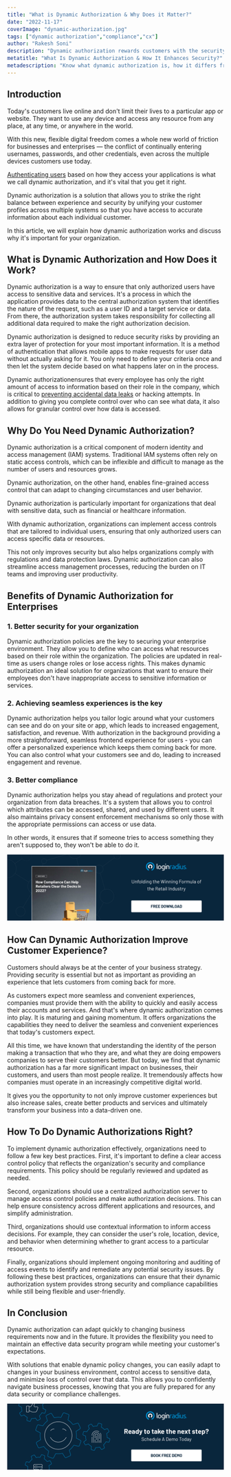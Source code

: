 ```yaml
---
title: "What is Dynamic Authorization & Why Does it Matter?"
date: "2022-11-17"
coverImage: "dynamic-authorization.jpg"
tags: ["dynamic authorization","compliance","cx"]
author: "Rakesh Soni" 
description: "Dynamic authorization rewards customers with the security they need and effectively improves their experience with your brand. It helps to meet your customer’s needs and, at the same time, gives you much more control over how users access your services."
metatitle: "What Is Dynamic Authorization & How It Enhances Security?"
metadescription: "Know what dynamic authorization is, how it differs from traditional access control methods, and the benefits of implementing dynamic authorization for security."
---
```


## Introduction

Today's customers live online and don't limit their lives to a particular app or website. They want to use any device and access any resource from any place, at any time, or anywhere in the world. 

With this new, flexible digital freedom comes a whole new world of friction for businesses and enterprises — the conflict of continually entering usernames, passwords, and other credentials, even across the multiple devices customers use today.

[Authenticating users](https://www.loginradius.com/authentication/) based on how they access your applications is what we call dynamic authorization, and it's vital that you get it right. 

Dynamic authorization is a solution that allows you to strike the right balance between experience and security by unifying your customer profiles across multiple systems so that you have access to accurate information about each individual customer.

In this article, we will explain how dynamic authorization works and discuss why it's important for your organization.


## What is Dynamic Authorization and How Does it Work?

Dynamic authorization is a way to ensure that only authorized users have access to sensitive data and services. It's a process in which the application provides data to the central authorization system that identifies the nature of the request, such as a user ID and a target service or data. From there, the authorization system takes responsibility for collecting all additional data required to make the right authorization decision.

Dynamic authorization is designed to reduce security risks by providing an extra layer of protection for your most important information.  It is a method of authentication that allows mobile apps to make requests for user data without actually asking for it. You only need to define your criteria once and then let the system decide based on what happens later on in the process.

Dynamic authorizationensures that every employee has only the right amount of access to information based on their role in the company, which is critical to [preventing accidental data leaks](https://www.loginradius.com/security/) or hacking attempts. In addition to giving you complete control over who can see what data, it also allows for granular control over how data is accessed.

## Why Do You Need Dynamic Authorization?

Dynamic authorization is a critical component of modern identity and access management (IAM) systems. Traditional IAM systems often rely on static access controls, which can be inflexible and difficult to manage as the number of users and resources grows. 

Dynamic authorization, on the other hand, enables fine-grained access control that can adapt to changing circumstances and user behavior.

Dynamic authorization is particularly important for organizations that deal with sensitive data, such as financial or healthcare information. 

With dynamic authorization, organizations can implement access controls that are tailored to individual users, ensuring that only authorized users can access specific data or resources. 

This not only improves security but also helps organizations comply with regulations and data protection laws. Dynamic authorization can also streamline access management processes, reducing the burden on IT teams and improving user productivity.

## Benefits of Dynamic Authorization for Enterprises

### 1. Better security for your organization

Dynamic authorization policies are the key to securing your enterprise environment. They allow you to define who can access what resources based on their role within the organization. The policies are updated in real-time as users change roles or lose access rights. This makes dynamic authorization an ideal solution for organizations that want to ensure their employees don't have inappropriate access to sensitive information or services.


### 2. Achieving seamless experiences is the key

Dynamic authorization helps you tailor logic around what your customers can see and do on your site or app, which leads to increased engagement, satisfaction, and revenue. With authorization in the background providing a more straightforward, seamless frontend experience for users - you can offer a personalized experience which keeps them coming back for more. You can also control what your customers see and do, leading to increased engagement and revenue.


### 3. Better compliance

Dynamic authorization helps you stay ahead of regulations and protect your organization from data breaches. It's a system that allows you to control which attributes can be accessed, shared, and used by different users. It also maintains privacy consent enforcement mechanisms so only those with the appropriate permissions can access or use data.

In other words, it ensures that if someone tries to access something they aren't supposed to, they won't be able to do it.

[![WP-compliance-retailers](WP-compliance-retailers.png)](https://www.loginradius.com/resource/role-of-data-and-privacy-compliance-in-retail)


## How Can Dynamic Authorization Improve Customer Experience?

Customers should always be at the center of your business strategy. Providing security is essential but not as important as providing an experience that lets customers from coming back for more. 

As customers expect more seamless and convenient experiences, companies must provide them with the ability to quickly and easily access their accounts and services. And that's where dynamic authorization comes into play. It is maturing and gaining momentum. It offers organizations the capabilities they need to deliver the seamless and convenient experiences that today's customers expect.

All this time, we have known that understanding the identity of the person making a transaction that who they are, and what they are doing empowers companies to serve their customers better. But today, we find that dynamic authorization has a far more significant impact on businesses, their customers, and users than most people realize. It tremendously affects how companies must operate in an increasingly competitive digital world.

It gives you the opportunity to not only improve customer experiences but also increase sales, create better products and services and ultimately transform your business into a data-driven one.

## How To Do Dynamic Authorizations Right?

To implement dynamic authorization effectively, organizations need to follow a few key best practices. First, it's important to define a clear access control policy that reflects the organization's security and compliance requirements. This policy should be regularly reviewed and updated as needed.

Second, organizations should use a centralized authorization server to manage access control policies and make authorization decisions. This can help ensure consistency across different applications and resources, and simplify administration.

Third, organizations should use contextual information to inform access decisions. For example, they can consider the user's role, location, device, and behavior when determining whether to grant access to a particular resource.

Finally, organizations should implement ongoing monitoring and auditing of access events to identify and remediate any potential security issues. By following these best practices, organizations can ensure that their dynamic authorization system provides strong security and compliance capabilities while still being flexible and user-friendly.

## In Conclusion

Dynamic authorization can adapt quickly to changing business requirements now and in the future. It provides the flexibility you need to maintain an effective data security program while meeting your customer's expectations. 

With solutions that enable dynamic policy changes, you can easily adapt to changes in your business environment, control access to sensitive data, and minimize loss of control over that data. This allows you to confidently navigate business processes, knowing that you are fully prepared for any data security or compliance challenges.
 
[![book-a-demo-loginradius](../../assets/book-a-demo-loginradius.png)](https://www.loginradius.com/contact-us?utm_source=blog&utm_medium=web&utm_campaign=what-is-dynamic-authorization)
